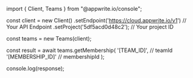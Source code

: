 import { Client, Teams } from "@appwrite.io/console";

const client = new Client()
    .setEndpoint('https://cloud.appwrite.io/v1') // Your API Endpoint
    .setProject('5df5acd0d48c2'); // Your project ID

const teams = new Teams(client);

const result = await teams.getMembership(
    '[TEAM_ID]', // teamId
    '[MEMBERSHIP_ID]' // membershipId
);

console.log(response);
